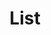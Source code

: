---
layout: pattern
categories: [patterns, list]
title: List
type: [sub-nav-item]
permalink: /patterns/list/
overview: Unordered list help users to browse through content.
variations: true
description: |
    Unordered list help users to browse through content.
    
usa-link: "https://designsystem.digital.gov/components/list/"
specification: |
    List should be constained to no more than 80ex in width for usable reading. It is also reccommended to give 20px margin on all sides.
list-type: unordered
### options: ordered, unordered
class: 
### option: include class: usa-list--unstyled to remove component style
list:
 - item: Unordered list item
 - item: Unordered list item
 - item: Unordered list item
 - item: Unordered list item
### list content 
yml: |
  
    list-type: unordered
    ### options: 
        ### ordered
        ### unordered
    class: 
    ### option:
        ### usa-list--unstyled: remove component style
    list:
     - item: Unordered list item
     - item: Unordered list item
     - item: Unordered list item
     - item: Unordered list item
    ### list content 

jekyll: |

  "{% include patterns/list/list-jk.md %}"

#spec:

### Paths to view design and code... 
## designimg: can be used to show an image of the design until a coded version can be created. The htmlpath & csspath should be located in the pattens folder. Read more about creating coded components in /docs/creating-patterns 
# designimg: 
htmlpath: patterns/list/list.md
csspath: patterns/list/index.scss
---